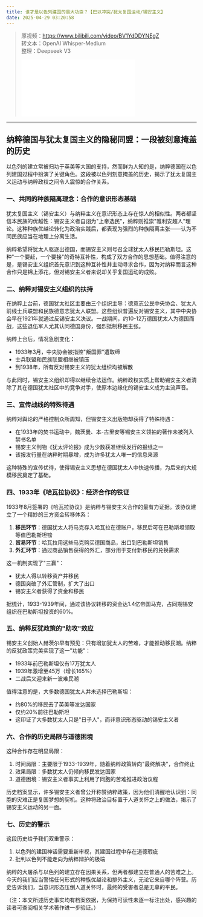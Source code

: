 ```yaml
---
title: 谁才是以色列建国的最大功臣？【巴以冲突/犹太复国运动/锡安主义】
date: 2025-04-29 03:20:58
---
```


> 原视频：https://www.bilibili.com/video/BV1YdDDYNEgZ<br>转文本：OpenAI Whisper-Medium<br>整理：Deepseek V3
>
> <iframe src="//player.bilibili.com/player.html?bvid=BV1YdDDYNEgZ&autoplay=0" scrolling="no" border="0" frameborder="no" framespacing="0" allowfullscreen="true"></iframe>

---

## 纳粹德国与犹太复国主义的隐秘同盟：一段被刻意掩盖的历史

以色列的建立常被归功于英美等大国的支持，然而鲜为人知的是，纳粹德国在以色列建国过程中扮演了关键角色。这段被以色列刻意掩盖的历史，揭示了犹太复国主义运动与纳粹政权之间令人震惊的合作关系。

### 一、共同的种族隔离理念：合作的意识形态基础

犹太复国主义（锡安主义）与纳粹主义在意识形态上存在惊人的相似性。两者都坚信本民族的优越性：锡安主义者自诩为"上帝选民"，纳粹则推崇"雅利安超人"理论。这种种族优越论转化为政治实践后，都表现为强烈的种族隔离主张——认为不同民族应当在地理上分离生活。

纳粹希望将犹太人驱逐出德国，而锡安主义则号召全球犹太人移民巴勒斯坦。这种"一个要赶，一个要接"的奇特互补性，构成了双方合作的思想基础。值得注意的是，是锡安主义组织首先意识到这种互补性并主动寻求合作，因为对纳粹而言这种合作只是锦上添花，但对锡安主义者来说却关乎复国运动的成败。

### 二、纳粹对锡安主义组织的扶持

在纳粹上台前，德国犹太社区主要由三个组织主导：德意志公民中央协会、犹太人前线士兵联盟和民族德意志犹太人联盟。这些组织普遍反对锡安主义，其中中央协会早在1921年就通过反锡安主义决议。一战期间，约10-12万德国犹太人为德国而战，这些退伍军人尤其认同德国身份，强烈抵制移民主张。

纳粹上台后，情况急剧变化：
- 1933年3月，中央协会被指控"叛国罪"遭取缔
- 士兵联盟和民族联盟相继被镇压
- 到1938年，所有反对锡安主义的犹太组织均被解散

与此同时，锡安主义组织却得以继续合法运作。纳粹政权实质上帮助锡安主义者清除了其在德国犹太社区中的竞争对手，使原本边缘化的锡安主义成为主流声音。

### 三、宣传战线的特殊待遇

纳粹对舆论的严格控制众所周知，但锡安主义出版物却获得了特殊待遇：
- 在1933年的焚书运动中，魏茨曼、本-古里安等锡安主义领袖的著作未被列入禁书名单
- 锡安主义刊物《犹太评论报》成为少数获准继续发行的报纸之一
- 该报发行量在纳粹时期暴增，成为许多犹太人唯一的信息来源

这种特殊的宣传优待，使得锡安主义思想在德国犹太人中快速传播，为后来的大规模移民奠定了基础。

### 四、1933年《哈瓦拉协议》：经济合作的铁证

1933年8月签署的《哈瓦拉协议》是纳粹与锡安主义合作的最有力证据。该协议建立了一个精妙的三方资金转移体系：

1. **移民环节**：德国犹太人将马克存入哈瓦拉在德账户，移民后可在巴勒斯坦领取等值巴勒斯坦镑
2. **贸易环节**：哈瓦拉用这些马克购买德国商品，出口到巴勒斯坦销售
3. **外汇环节**：通过商品销售获得的外汇，部分用于支付新移民的兑换需求

这一机制实现了"三赢"：
- 犹太人得以转移资产并移民
- 德国突破了外汇管制，扩大了出口
- 锡安主义者获得了资金和移民

据统计，1933-1939年间，通过该协议转移的资金达1.4亿帝国马克，占同期锡安组织在巴勒斯坦投资的60%。

### 五、纳粹反犹政策的"助攻"效应

锡安主义创始人赫茨尔早有预见：只有增加犹太人的苦难，才能推动移民潮。纳粹的反犹政策完美实现了这一"功能"：
- 1933年前巴勒斯坦仅有17万犹太人
- 1939年激增至45万（增长165%）
- 二战后又迎来新一波难民潮

值得注意的是，大多数德国犹太人并未选择巴勒斯坦：
- 约80%的移民去了英美等发达国家
- 仅约20%前往巴勒斯坦
- 这印证了大多数犹太人只是"日子人"，而非意识形态驱动的锡安主义者

### 六、合作的历史局限与道德困境

这种合作存在明显局限：
1. 时间局限：主要限于1933-1939年，随着纳粹政策转向"最终解决"，合作终止
2. 效果局限：多数犹太人仍倾向移民发达国家
3. 道德困境：锡安主义者事实上利用了同胞的苦难推进政治议程

历史档案显示，许多锡安主义者曾公开称赞纳粹政策，因为他们清醒地认识到：同胞的灾难正是复国梦想的契机。这种将政治目标置于人道关怀之上的做法，揭示了锡安主义运动的另一面。

### 七、历史的警示

这段历史给予我们双重警示：
1. 以色列的建国神话需要重新审视，其建国过程中存在道德瑕疵
2. 批判以色列不能走向为纳粹辩护的极端

纳粹的大屠杀与以色列的建立存在因果关系，但两者都建立在普通人的苦难之上。今天的我们应当警惕任何形式的种族优越论和排外主义，无论它来自哪个阵营。历史告诉我们，当意识形态压倒人道关怀时，最终的受害者总是无辜的平民。

（注：本文所述历史事实均有档案依据，为保持可读性未逐一标注出处，感兴趣的读者可查阅相关学术著作进一步验证。）